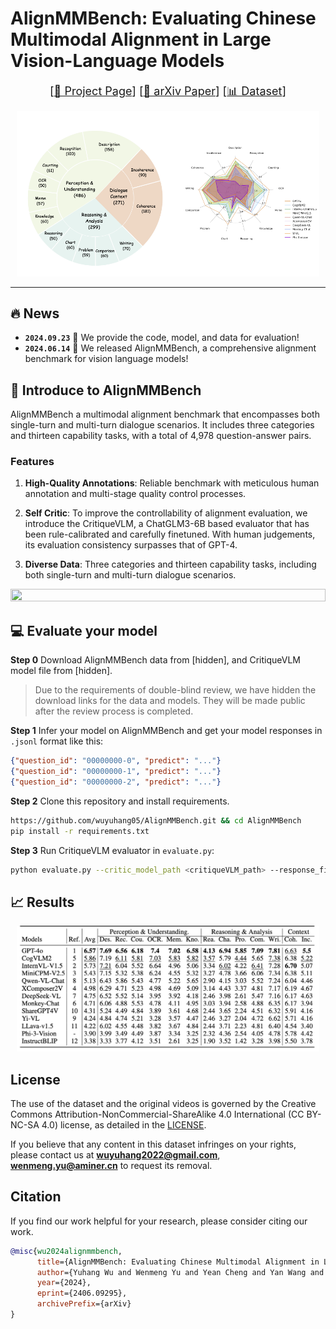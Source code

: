 # AlignMMBench: Evaluating Chinese Multimodal Alignment in Large Vision-Language Models

<font size=4><div align='center' > [[🍎 Project Page](https://alignmmbench.github.io/)] [[📖 arXiv Paper](https://arxiv.org/pdf/2406.09295)] [[📊 Dataset](https://huggingface.co/datasets/THUDM/AlignMMBench)]  </div></font>

<p align="center">
    <img src="./assets/index.png" width="96%" height="50%">
</p>

---

## 🔥 News

* **`2024.09.23`** 🌟 We provide the code, model, and data for evaluation!
* **`2024.06.14`** 🌟 We released AlignMMBench, a comprehensive alignment benchmark for vision language models!


## 👀 Introduce to AlignMMBench

AlignMMBench a multimodal alignment benchmark that encompasses both single-turn and multi-turn dialogue scenarios. It includes three categories and thirteen capability tasks, with a total of 4,978 question-answer pairs.

### Features

1. **High-Quality Annotations**: Reliable benchmark with meticulous human annotation and multi-stage quality control processes.

2. **Self Critic**: To improve the controllability of alignment evaluation, we introduce the CritiqueVLM, a ChatGLM3-6B based evaluator that has been rule-calibrated and carefully finetuned. With human judgements, its evaluation consistency surpasses that of GPT-4.
   
3. **Diverse Data**: Three categories and thirteen capability tasks, including both single-turn and multi-turn dialogue scenarios.

<img src="./assets/image_examples.png" width="100%" height="50%">

## 💻 Evaluate your model

**Step 0** 
Download AlignMMBench data from [hidden], and CritiqueVLM model file from [hidden].

> Due to the requirements of double-blind review, we have hidden the download links for the data and models. They will be made public after the review process is completed.

**Step 1** 
Infer your model on AlignMMBench and get your model responses in `.jsonl` format like this:
```json
{"question_id": "00000000-0", "predict": "..."}
{"question_id": "00000000-1", "predict": "..."}
{"question_id": "00000000-2", "predict": "..."}
```

**Step 2** Clone this repository and install requirements.
```bash
https://github.com/wuyuhang05/AlignMMBench.git && cd AlignMMBench
pip install -r requirements.txt
```

**Step 3** Run CritiqueVLM evaluator in `evaluate.py`:
```bash
python evaluate.py --critic_model_path <critiqueVLM_path> --response_file <your_model_responses_path> --metadata_file <metadata_path> --save_path <path_to_save_detailed_evaluation_results>
```


## 📈 Results

<p align="center">
    <img src="./assets/leaderboard.png" width="96%" height="50%">
</p>

## License

The use of the dataset and the original videos is governed by the Creative Commons Attribution-NonCommercial-ShareAlike
4.0 International (CC BY-NC-SA 4.0) license, as detailed in the  [LICENSE](./LICENSE).

If you believe that any content in this dataset infringes on your rights, please contact us at **wuyuhang2022@gmail.com**, **wenmeng.yu@aminer.cn** to request its
removal.

## Citation

If you find our work helpful for your research, please consider citing our work.

```bibtex
@misc{wu2024alignmmbench,
      title={AlignMMBench: Evaluating Chinese Multimodal Alignment in Large Vision-Language Models}, 
      author={Yuhang Wu and Wenmeng Yu and Yean Cheng and Yan Wang and Xiaohan Zhang and Jiazheng Xu and Ming Ding and Yuxiao Dong},
      year={2024},
      eprint={2406.09295},
      archivePrefix={arXiv}
}
```
